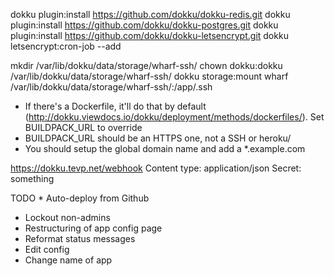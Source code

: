dokku plugin:install https://github.com/dokku/dokku-redis.git
dokku plugin:install https://github.com/dokku/dokku-postgres.git
dokku plugin:install https://github.com/dokku/dokku-letsencrypt.git
dokku letsencrypt:cron-job --add

mkdir /var/lib/dokku/data/storage/wharf-ssh/
chown dokku:dokku /var/lib/dokku/data/storage/wharf-ssh/
dokku storage:mount wharf /var/lib/dokku/data/storage/wharf-ssh/:/app/.ssh

* If there's a Dockerfile, it'll do that by default (http://dokku.viewdocs.io/dokku/deployment/methods/dockerfiles/). Set BUILDPACK_URL to override
* BUILDPACK_URL should be an HTTPS one, not a SSH or heroku/<foo>
* You should setup the global domain name and add a *.example.com

https://dokku.tevp.net/webhook
Content type: application/json
Secret: something

TODO
* Auto-deploy from Github
* Lockout non-admins
* Restructuring of app config page
* Reformat status messages
* Edit config
* Change name of app